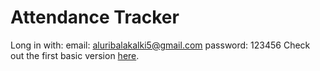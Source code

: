 # Attendance Tracker

Long in with:
email: aluribalakalki5@gmail.com
password: 123456
Check out the first basic version [here](https://attendancetracker-abk.vercel.app).
